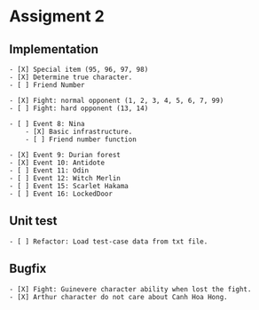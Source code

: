 # Assigment 2

## Implementation

    - [X] Special item (95, 96, 97, 98)
    - [X] Determine true character.
    - [ ] Friend Number

    - [X] Fight: normal opponent (1, 2, 3, 4, 5, 6, 7, 99)
    - [ ] Fight: hard opponent (13, 14)

    - [ ] Event 8: Nina
        - [X] Basic infrastructure.
        - [ ] Friend number function

    - [X] Event 9: Durian forest
    - [X] Event 10: Antidote
    - [ ] Event 11: Odin
    - [ ] Event 12: Witch Merlin
    - [ ] Event 15: Scarlet Hakama
    - [ ] Event 16: LockedDoor

## Unit test

    - [ ] Refactor: Load test-case data from txt file.

## Bugfix

    - [X] Fight: Guinevere character ability when lost the fight.
    - [X] Arthur character do not care about Canh Hoa Hong.
